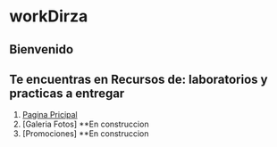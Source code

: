 # workDirza
## Bienvenido
## Te encuentras en Recursos de: laboratorios y practicas a entregar

1. [Pagina Pricipal](./PaginaPrincipal.html)
2. [Galeria Fotos] **En construccion
2. [Promociones] **En construccion
